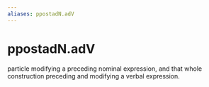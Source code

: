 ```yaml
---
aliases: ppostadN.adV
---
```

# ppostadN.adV

particle modifying a preceding nominal expression, and that whole construction preceding and modifying a verbal expression.